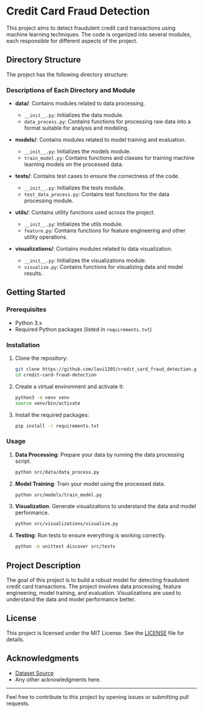 # Credit Card Fraud Detection

This project aims to detect fraudulent credit card transactions using machine learning techniques. The code is organized into several modules, each responsible for different aspects of the project.

## Directory Structure

The project has the following directory structure:


### Descriptions of Each Directory and Module

- **data/**: Contains modules related to data processing.
  - `__init__.py`: Initializes the data module.
  - `data_process.py`: Contains functions for processing raw data into a format suitable for analysis and modeling.

- **models/**: Contains modules related to model training and evaluation.
  - `__init__.py`: Initializes the models module.
  - `train_model.py`: Contains functions and classes for training machine learning models on the processed data.

- **tests/**: Contains test cases to ensure the correctness of the code.
  - `__init__.py`: Initializes the tests module.
  - `test_data_process.py`: Contains test functions for the data processing module.

- **utils/**: Contains utility functions used across the project.
  - `__init__.py`: Initializes the utils module.
  - `feature.py`: Contains functions for feature engineering and other utility operations.

- **visualizations/**: Contains modules related to data visualization.
  - `__init__.py`: Initializes the visualizations module.
  - `visualize.py`: Contains functions for visualizing data and model results.

## Getting Started

### Prerequisites

- Python 3.x
- Required Python packages (listed in `requirements.txt`)

### Installation

1. Clone the repository:
    ```bash
    git clone https://github.com/lavi1205/credit_card_fraud_detection.git
    cd credit-card-fraud-detection
    ```

2. Create a virtual environment and activate it:
    ```bash
    python3 -m venv venv
    source venv/bin/activate
    ```

3. Install the required packages:
    ```bash
    pip install -r requirements.txt
    ```

### Usage

1. **Data Processing**: Prepare your data by running the data processing script.
    ```bash
    python src/data/data_process.py
    ```

2. **Model Training**: Train your model using the processed data.
    ```bash
    python src/models/train_model.py
    ```

3. **Visualization**: Generate visualizations to understand the data and model performance.
    ```bash
    python src/visualizations/visualize.py
    ```

4. **Testing**: Run tests to ensure everything is working correctly.
    ```bash
    python -m unittest discover src/tests
    ```

## Project Description

The goal of this project is to build a robust model for detecting fraudulent credit card transactions. The project involves data processing, feature engineering, model training, and evaluation. Visualizations are used to understand the data and model performance better.

## License

This project is licensed under the MIT License. See the [LICENSE](LICENSE) file for details.

## Acknowledgments

- [Dataset Source](https://www.kaggle.com/mlg-ulb/creditcardfraud)
- Any other acknowledgments here.

---

Feel free to contribute to this project by opening issues or submitting pull requests.
